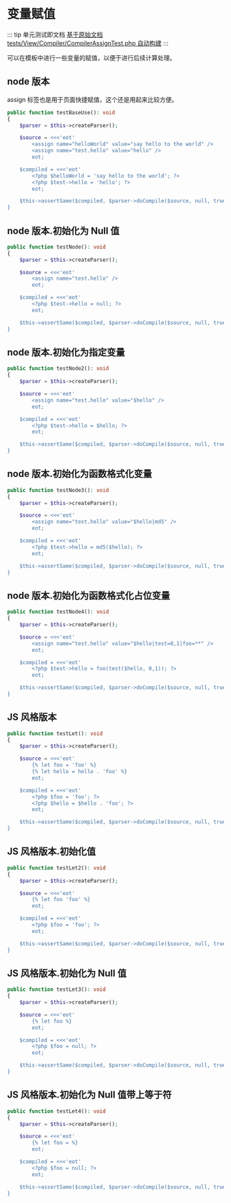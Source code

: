 # 变量赋值

::: tip 单元测试即文档
[基于原始文档 tests/View/Compiler/CompilerAssignTest.php 自动构建](https://github.com/hunzhiwange/framework/blob/master/tests/View/Compiler/CompilerAssignTest.php)
:::
    
可以在模板中进行一些变量的赋值，以便于进行后续计算处理。

## node 版本

assign 标签也是用于页面快捷赋值，这个还是用起来比较方便。

``` php
public function testBaseUse(): void
{
    $parser = $this->createParser();

    $source = <<<'eot'
        <assign name="helloWorld" value="say hello to the world" />
        <assign name="test.hello" value="hello" />
        eot;

    $compiled = <<<'eot'
        <?php $helloWorld = 'say hello to the world'; ?>
        <?php $test->hello = 'hello'; ?>
        eot;

    $this->assertSame($compiled, $parser->doCompile($source, null, true));
}
```
    

## node 版本.初始化为 Null 值


``` php
public function testNode(): void
{
    $parser = $this->createParser();

    $source = <<<'eot'
        <assign name="test.hello" />
        eot;

    $compiled = <<<'eot'
        <?php $test->hello = null; ?>
        eot;

    $this->assertSame($compiled, $parser->doCompile($source, null, true));
}
```
    

## node 版本.初始化为指定变量


``` php
public function testNode2(): void
{
    $parser = $this->createParser();

    $source = <<<'eot'
        <assign name="test.hello" value="$hello" />
        eot;

    $compiled = <<<'eot'
        <?php $test->hello = $hello; ?>
        eot;

    $this->assertSame($compiled, $parser->doCompile($source, null, true));
}
```
    

## node 版本.初始化为函数格式化变量


``` php
public function testNode3(): void
{
    $parser = $this->createParser();

    $source = <<<'eot'
        <assign name="test.hello" value="$hello|md5" />
        eot;

    $compiled = <<<'eot'
        <?php $test->hello = md5($hello); ?>
        eot;

    $this->assertSame($compiled, $parser->doCompile($source, null, true));
}
```
    

## node 版本.初始化为函数格式化占位变量


``` php
public function testNode4(): void
{
    $parser = $this->createParser();

    $source = <<<'eot'
        <assign name="test.hello" value="$hello|test=0,1|foo=**" />
        eot;

    $compiled = <<<'eot'
        <?php $test->hello = foo(test($hello, 0,1)); ?>
        eot;

    $this->assertSame($compiled, $parser->doCompile($source, null, true));
}
```
    

## JS 风格版本


``` php
public function testLet(): void
{
    $parser = $this->createParser();

    $source = <<<'eot'
        {% let foo = 'foo' %}
        {% let hello = hello . 'foo' %}
        eot;

    $compiled = <<<'eot'
        <?php $foo = 'foo'; ?>
        <?php $hello = $hello . 'foo'; ?>
        eot;

    $this->assertSame($compiled, $parser->doCompile($source, null, true));
}
```
    

## JS 风格版本.初始化值


``` php
public function testLet2(): void
{
    $parser = $this->createParser();

    $source = <<<'eot'
        {% let foo 'foo' %}
        eot;

    $compiled = <<<'eot'
        <?php $foo = 'foo'; ?>
        eot;

    $this->assertSame($compiled, $parser->doCompile($source, null, true));
}
```
    

## JS 风格版本.初始化为 Null 值


``` php
public function testLet3(): void
{
    $parser = $this->createParser();

    $source = <<<'eot'
        {% let foo %}
        eot;

    $compiled = <<<'eot'
        <?php $foo = null; ?>
        eot;

    $this->assertSame($compiled, $parser->doCompile($source, null, true));
}
```
    

## JS 风格版本.初始化为 Null 值带上等于符


``` php
public function testLet4(): void
{
    $parser = $this->createParser();

    $source = <<<'eot'
        {% let foo = %}
        eot;

    $compiled = <<<'eot'
        <?php $foo = null; ?>
        eot;

    $this->assertSame($compiled, $parser->doCompile($source, null, true));
}
```